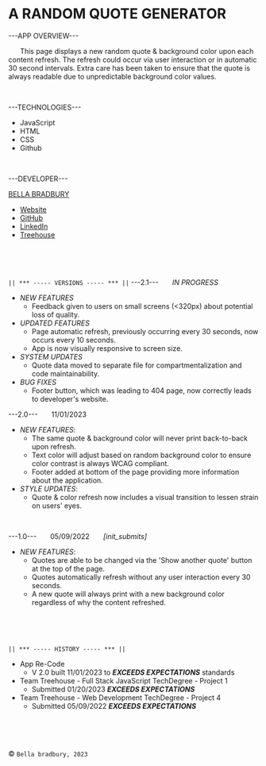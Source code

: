 # A RANDOM QUOTE GENERATOR


---APP OVERVIEW---

  &nbsp; &nbsp; &nbsp; This page displays a new random quote & background color upon each content refresh. The refresh could occur via user interaction or in automatic 30 second intervals. Extra care has been taken to ensure that the quote is always readable due to unpredictable background color values.

</br>

---TECHNOLOGIES---
  - JavaScript
  - HTML
  - CSS
  - Github

</br>

---DEVELOPER---

[BELLA BRADBURY](https://bellabradbury.github.io/)
  - [Website](https://bellabradbury.github.io/)
  - [GitHub](https://github.com/bellabradbury)
  - [LinkedIn](https://www.linkedin.com/in/bella-bradbury/)
  - [Treehouse](https://teamtreehouse.com/profiles/bellabradbury)

</br>
</br>
</br>

`|| *** ----- VERSIONS ----- *** ||`
---2.1--- &nbsp; &nbsp; &nbsp; *IN PROGRESS*
  - *NEW FEATURES*
    - Feedback given to users on small screens (<320px) about potential loss of quality.
  - *UPDATED FEATURES*
    - Page automatic refresh, previously occurring every 30 seconds, now occurs every 10 seconds.
    - App is now visually responsive to screen size.
  - *SYSTEM UPDATES*
    - Quote data moved to separate file for compartmentalization and code maintainability.
  - *BUG FIXES*
    - Footer button, which was leading to 404 page, now correctly leads to developer's website.

---2.0--- &nbsp; &nbsp; &nbsp; 11/01/2023
  - *NEW FEATURES*: 
    - The same quote & background color will never print back-to-back upon refresh.
    - Text color will adjust based on random background color to ensure color contrast is always WCAG compliant. 
    - Footer added at bottom of the page providing more information about the application.
  - *STYLE UPDATES*: 
    - Quote & color refresh now includes a visual transition to lessen strain on users' eyes.

</br>

---1.0--- &nbsp; &nbsp; &nbsp; 05/09/2022 &nbsp; &nbsp; &nbsp; *[init_submits]*
  - *NEW FEATURES*: 
    - Quotes are able to be changed via the 'Show another quote' button at the top of the page.
    - Quotes automatically refresh without any user interaction every 30 seconds.
    - A new quote will always print with a new background color regardless of why the content refreshed.

</br>
</br>
</br>

`|| *** ----- HISTORY ----- *** ||`

- App Re-Code
  - V 2.0 built 11/01/2023 to ***EXCEEDS EXPECTATIONS*** standards
- Team Treehouse - Full Stack JavaScript TechDegree - Project 1
  - Submitted 01/20/2023 ***EXCEEDS EXPECTATIONS***
- Team Treehouse - Web Development TechDegree - Project 4
  - Submitted 05/09/2022 ***EXCEEDS EXPECTATIONS***

</br>
</br>
</br>

&copy; `Bella bradbury, 2023`